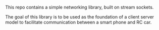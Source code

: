 This repo contains a simple networking library, built on stream sockets.

The goal of this library is to be used as the foundation of a client server model to facilitate communication between a smart phone and RC car.
